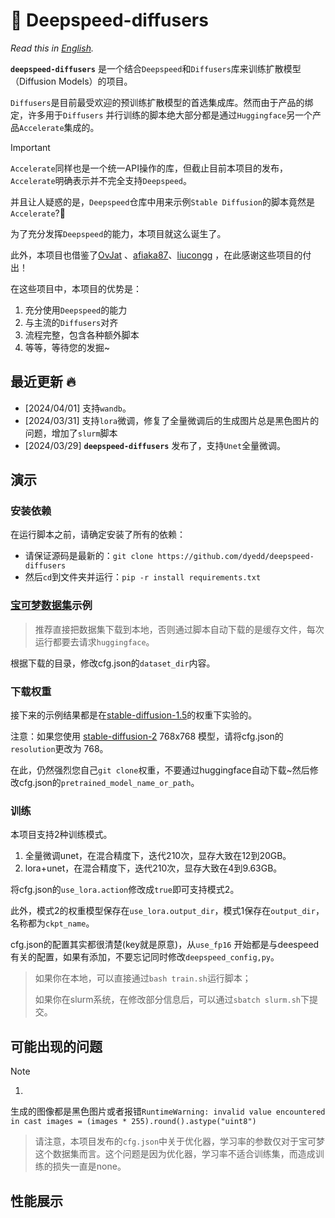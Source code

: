 # 🧩 Deepspeed-diffusers

*Read this in [English](README_en.md).*

**`deepspeed-diffusers`** 是一个结合`Deepspeed`和`Diffusers`库来训练扩散模型（Diffusion Models）的项目。

`Diffusers`是目前最受欢迎的预训练扩散模型的首选集成库。然而由于产品的绑定，许多用于`Diffusers`
并行训练的脚本绝大部分都是通过`Huggingface`另一个产品`Accelerate`集成的。

> [!IMPORTANT]
> `Accelerate`同样也是一个统一API操作的库，但截止目前本项目的发布，`Accelerate`明确表示并不完全支持`Deepspeed`。
>
> 并且让人疑惑的是，`Deepspeed`仓库中用来示例`Stable Diffusion`的脚本竟然是`Accelerate`?🤔
>
> 为了充分发挥`Deepspeed`的能力，本项目就这么诞生了。

此外，本项目也借鉴了[OvJat](https://github.com/OvJat/DeepSpeedTutorial) 、[afiaka87](https://github.com/afiaka87/latent-diffusion-deepspeed)、[liucongg](https://github.com/liucongg/ChatGLM-Finetuning)
，在此感谢这些项目的付出！

在这些项目中，本项目的优势是：

1. 充分使用`Deepspeed`的能力
2. 与主流的`Diffusers`对齐
3. 流程完整，包含各种额外脚本
4. 等等，等待您的发掘~

## 最近更新 🔥

- [2024/04/01] 支持`wandb`。
- [2024/03/31] 支持`lora`微调，修复了全量微调后的生成图片总是黑色图片的问题，增加了`slurm`脚本
- [2024/03/29] **`deepspeed-diffusers`** 发布了，支持`Unet`全量微调。

## 演示

### 安装依赖

在运行脚本之前，请确定安装了所有的依赖：

- 请保证源码是最新的：`git clone https://github.com/dyedd/deepspeed-diffusers`
- 然后`cd`到文件夹并运行：`pip -r install requirements.txt`

### [宝可梦数据集](https://huggingface.co/datasets/lambdalabs/pokemon-blip-captions)示例

> 推荐直接把数据集下载到本地，否则通过脚本自动下载的是缓存文件，每次运行都要去请求`huggingface`。

根据下载的目录，修改cfg.json的`dataset_dir`内容。

### 下载权重

接下来的示例结果都是在[stable-diffusion-1.5](https://huggingface.co/runwayml/stable-diffusion-v1-5)的权重下实验的。

注意：如果您使用 [stable-diffusion-2](https://huggingface.co/stabilityai/stable-diffusion-2) 768x768
模型，请将cfg.json的`resolution`更改为 768。

在此，仍然强烈您自己`git clone`权重，不要通过huggingface自动下载~然后修改cfg.json的`pretrained_model_name_or_path`。

### 训练

本项目支持2种训练模式。

1. 全量微调unet，在混合精度下，迭代210次，显存大致在12到20GB。
2. lora+unet，在混合精度下，迭代210次，显存大致在4到9.63GB。

将cfg.json的`use_lora.action`修改成`true`即可支持模式2。

此外，模式2的权重模型保存在`use_lora.output_dir`，模式1保存在`output_dir`，名称都为`ckpt_name`。

cfg.json的配置其实都很清楚(key就是原意)，从`use_fp16`
开始都是与deespeed有关的配置，如果有添加，不要忘记同时修改`deepspeed_config,py`。

> 如果你在本地，可以直接通过`bash train.sh`运行脚本；
>
>如果你在slurm系统，在修改部分信息后，可以通过`sbatch slurm.sh`下提交。

## 可能出现的问题

> [!NOTE]
> 1.
生成的图像都是黑色图片或者报错`RuntimeWarning: invalid value encountered in cast images = (images * 255).round().astype("uint8")`
>
> 请注意，本项目发布的`cfg.json`中关于优化器，学习率的参数仅对于宝可梦这个数据集而言。这个问题是因为优化器，学习率不适合训练集，而造成训练的损失一直是none。

## 性能展示